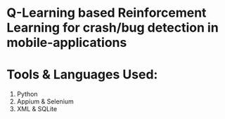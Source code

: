 # Q-Learning based Reinforcement Learning for crash/bug detection in mobile-applications

# Tools & Languages Used:
1. Python
2. Appium & Selenium
3. XML & SQLite
